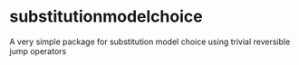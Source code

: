# substitutionmodelchoice
A very simple package for substitution model choice using trivial reversible jump operators
